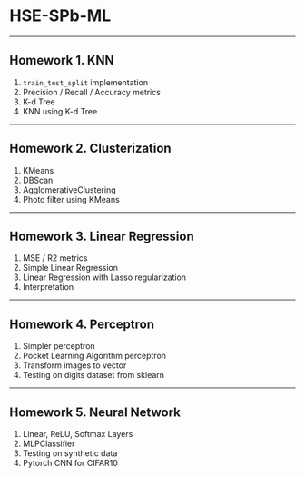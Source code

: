 # HSE-SPb-ML

---

## Homework 1. KNN
1. `train_test_split` implementation
2. Precision / Recall / Accuracy metrics
3. K-d Tree
4. KNN using K-d Tree

---

## Homework 2. Clusterization
1. KMeans
2. DBScan
3. AgglomerativeClustering
4. Photo filter using KMeans

---

## Homework 3. Linear Regression
1) MSE / R2 metrics
2) Simple Linear Regression
3) Linear Regression with Lasso regularization
4) Interpretation
---

## Homework 4. Perceptron
1) Simpler perceptron
2) Pocket Learning Algorithm perceptron
3) Transform images to vector
4) Testing on digits dataset from sklearn
---

## Homework 5. Neural Network
1) Linear, ReLU, Softmax Layers
2) MLPClassifier
3) Testing on synthetic data
4) Pytorch CNN for CIFAR10
